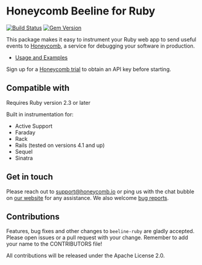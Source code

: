 # Honeycomb Beeline for Ruby

[![Build Status](https://circleci.com/gh/honeycombio/beeline-ruby.svg?style=svg)](https://circleci.com/gh/honeycombio/beeline-ruby)
[![Gem Version](https://badge.fury.io/rb/honeycomb-beeline.svg)](https://badge.fury.io/rb/honeycomb-beeline)

This package makes it easy to instrument your Ruby web app to send useful events to [Honeycomb](https://www.honeycomb.io), a service for debugging your software in production.
- [Usage and Examples](https://docs.honeycomb.io/getting-data-in/beelines/ruby-beeline/)

Sign up for a [Honeycomb
trial](https://ui.honeycomb.io/signup) to obtain an API key before starting.

## Compatible with

Requires Ruby version 2.3 or later

Built in instrumentation for:

- Active Support
- Faraday
- Rack
- Rails (tested on versions 4.1 and up)
- Sequel
- Sinatra

## Get in touch

Please reach out to [support@honeycomb.io](mailto:support@honeycomb.io) or ping
us with the chat bubble on [our website](https://www.honeycomb.io) for any
assistance. We also welcome [bug reports](https://github.com/honeycombio/beeline-ruby/issues).

## Contributions

Features, bug fixes and other changes to `beeline-ruby` are gladly accepted. Please
open issues or a pull request with your change. Remember to add your name to the
CONTRIBUTORS file!

All contributions will be released under the Apache License 2.0.
